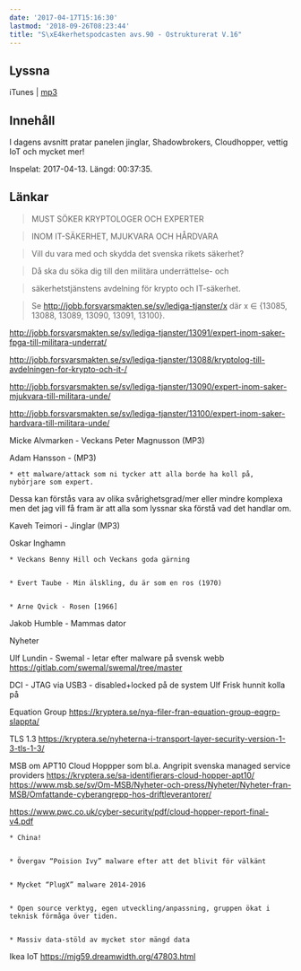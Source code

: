 ```yaml
---
date: '2017-04-17T15:16:30'
lastmod: '2018-09-26T08:23:44'
title: "S\xE4kerhetspodcasten avs.90 - Ostrukturerat V.16"
---
```

## Lyssna

iTunes \| [mp3](http://traffic.libsyn.com/sakerhetspodcasten/Sakerhetspodcasten_2017-04-13_Ostrukt.mp3)


## Innehåll

I dagens avsnitt pratar panelen jinglar, Shadowbrokers, Cloudhopper, vettig IoT och mycket mer!

Inspelat: 2017-04-13. Längd: 00:37:35.

## Länkar

> MUST SÖKER KRYPTOLOGER OCH EXPERTER



> INOM IT-SÄKERHET, MJUKVARA OCH HÅRDVARA



 

> Vill du vara med och skydda det svenska rikets säkerhet?



> Då ska du söka dig till den militära underrättelse- och



> säkerhetstjänstens avdelning för krypto och IT-säkerhet.



 

> Se http://jobb.forsvarsmakten.se/sv/lediga-tjanster/x där x ∈ {13085, 13088, 13089,
13090, 13091, 13100}.



 

[http://jobb.forsvarsmakten.se/sv/lediga-tjanster/13091/expert-inom-saker-fpga-till-militara-underrat/
](http://jobb.forsvarsmakten.se/sv/lediga-tjanster/13091/expert-inom-saker-fpga-till-militara-underrat/)


[http://jobb.forsvarsmakten.se/sv/lediga-tjanster/13088/kryptolog-till-avdelningen-for-krypto-och-it-/
](http://jobb.forsvarsmakten.se/sv/lediga-tjanster/13088/kryptolog-till-avdelningen-for-krypto-och-it-/)


[http://jobb.forsvarsmakten.se/sv/lediga-tjanster/13090/expert-inom-saker-mjukvara-till-militara-unde/
](http://jobb.forsvarsmakten.se/sv/lediga-tjanster/13090/expert-inom-saker-mjukvara-till-militara-unde/)


[http://jobb.forsvarsmakten.se/sv/lediga-tjanster/13100/expert-inom-saker-hardvara-till-militara-unde/
](http://jobb.forsvarsmakten.se/sv/lediga-tjanster/13100/expert-inom-saker-hardvara-till-militara-unde/)


 

Micke Alvmarken - Veckans Peter Magnusson (MP3)


 

Adam Hansson - (MP3)


	* ett malware/attack som ni tycker att alla borde ha koll på, nybörjare som expert.
Dessa kan förstås vara av olika svårighetsgrad/mer eller mindre komplexa men det
jag vill få fram är att alla som lyssnar ska förstå vad det handlar om.




 

Kaveh Teimori - Jinglar (MP3)


 

Oskar Inghamn


	* Veckans Benny Hill och Veckans goda gärning


	* Evert Taube - Min älskling, du är som en ros (1970)


	* Arne Qvick - Rosen [1966]




 

Jakob Humble - Mammas dator


 

Nyheter


Ulf Lundin - Swemal - letar efter malware på svensk webb  
[https://gitlab.com/swemal/swemal/tree/master
](https://gitlab.com/swemal/swemal/tree/master)


 

DCI - JTAG via USB3 - disabled+locked på de system Ulf Frisk hunnit kolla på


 

Equation Group 
[https://kryptera.se/nya-filer-fran-equation-group-eqgrp-slappta/
](https://kryptera.se/nya-filer-fran-equation-group-eqgrp-slappta/)


 

TLS 1.3 
[https://kryptera.se/nyheterna-i-transport-layer-security-version-1-3-tls-1-3/
](https://kryptera.se/nyheterna-i-transport-layer-security-version-1-3-tls-1-3/)


 

MSB om APT10 Cloud Hoppper som bl.a. Angripit svenska managed service providers 
[https://kryptera.se/sa-identifierars-cloud-hopper-apt10/
](https://kryptera.se/sa-identifierars-cloud-hopper-apt10/)
[https://www.msb.se/sv/Om-MSB/Nyheter-och-press/Nyheter/Nyheter-fran-MSB/Omfattande-cyberangrepp-hos-driftleverantorer/
](https://www.msb.se/sv/Om-MSB/Nyheter-och-press/Nyheter/Nyheter-fran-MSB/Omfattande-cyberangrepp-hos-driftleverantorer/)

[https://www.pwc.co.uk/cyber-security/pdf/cloud-hopper-report-final-v4.pdf
](https://www.pwc.co.uk/cyber-security/pdf/cloud-hopper-report-final-v4.pdf)


	* China!


	* Övergav “Poision Ivy” malware efter att det blivit för välkänt


	* Mycket “PlugX” malware 2014-2016


	* Open source verktyg, egen utveckling/anpassning, gruppen ökat i teknisk förmåga över tiden. 


	* Massiv data-stöld av mycket stor mängd data




 

Ikea IoT 
[https://mjg59.dreamwidth.org/47803.html
](https://mjg59.dreamwidth.org/47803.html) 

 
